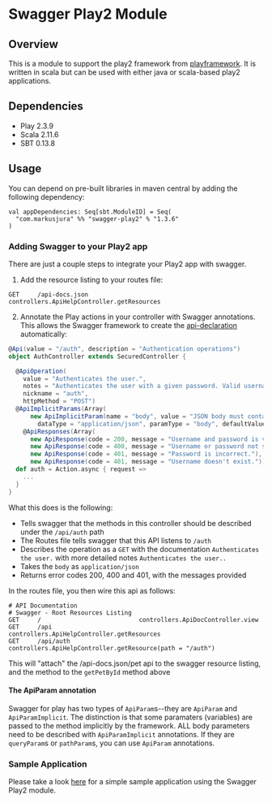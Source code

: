 # Swagger Play2 Module

## Overview
This is a module to support the play2 framework from [playframework](http://www.playframework.org).  It is written in scala but can be used with either java or scala-based play2 applications.

## Dependencies

* Play 2.3.9
* Scala 2.11.6
* SBT 0.13.8
 
Usage
-----

You can depend on pre-built libraries in maven central by adding the following dependency:

```
val appDependencies: Seq[sbt.ModuleID] = Seq(
  "com.markusjura" %% "swagger-play2" % "1.3.6"
)
```

### Adding Swagger to your Play2 app

There are just a couple steps to integrate your Play2 app with swagger.

1.  Add the resource listing to your routes file:

  ```
  GET     /api-docs.json        controllers.ApiHelpController.getResources
  ``` 

2. Annotate the Play actions in your controller with Swagger annotations. This allows the Swagger framework to create the [api-declaration](https://github.com/swagger-api/swagger-core/wiki/Annotations-1.5.X#resource-api-declaration) automatically:

  ```scala
  @Api(value = "/auth", description = "Authentication operations")
  object AuthController extends SecuredController {

    @ApiOperation(
      value = "Authenticates the user.",
      notes = "Authenticates the user with a given password. Valid usernames are `user-1` to `user-10`. The password is `pass`",
      nickname = "auth",
      httpMethod = "POST")
    @ApiImplicitParams(Array(
        new ApiImplicitParam(name = "body", value = "JSON body must contain a username and password.", required = false,
          dataType = "application/json", paramType = "body", defaultValue = authBodyDefaultValue)))
      @ApiResponses(Array(
        new ApiResponse(code = 200, message = "Username and password is valid. Returns a token. The token contains the encrypted username."),
        new ApiResponse(code = 400, message = "Username or password not supplied."),
        new ApiResponse(code = 401, message = "Password is incorrect."),
        new ApiResponse(code = 401, message = "Username doesn't exist.")))
    def auth = Action.async { request =>
      ...
    }
  }  
  ```

What this does is the following:

* Tells swagger that the methods in this controller should be described under the `/api/auth` path
* The Routes file tells swagger that this API listens to `/auth`
* Describes the operation as a `GET` with the documentation `Authenticates the user.` with more detailed notes `Authenticates the user..`
* Takes the `body` as `application/json`
* Returns error codes 200, 400 and 401, with the messages provided

In the routes file, you then wire this api as follows:

  ```
  # API Documentation
  # Swagger - Root Resources Listing
  GET     /                           controllers.ApiDocController.view
  GET     /api                        controllers.ApiHelpController.getResources
  GET     /api/auth                   controllers.ApiHelpController.getResource(path = "/auth")
  ```

This will "attach" the /api-docs.json/pet api to the swagger resource listing, and the method to the `getPetById` method above

#### The ApiParam annotation

Swagger for play has two types of `ApiParam`s--they are `ApiParam` and `ApiParamImplicit`.  The distinction is that some
paramaters (variables) are passed to the method implicitly by the framework.  ALL body parameters need to be described
with `ApiParamImplicit` annotations.  If they are `queryParam`s or `pathParam`s, you can use `ApiParam` annotations.

### Sample Application

Please take a look [here](https://github.com/markusjura/eplay-auth) for a simple sample application using the Swagger Play2 module. 
